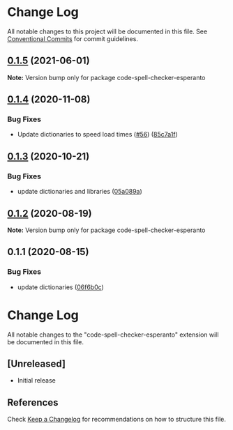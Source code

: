 # Change Log

All notable changes to this project will be documented in this file.
See [Conventional Commits](https://conventionalcommits.org) for commit guidelines.

## [0.1.5](https://github.com/streetsidesoftware/vscode-cspell-dict-extensions/compare/code-spell-checker-esperanto@0.1.4...code-spell-checker-esperanto@0.1.5) (2021-06-01)

**Note:** Version bump only for package code-spell-checker-esperanto





## [0.1.4](https://github.com/streetsidesoftware/vscode-cspell-dict-extensions/compare/code-spell-checker-esperanto@0.1.3...code-spell-checker-esperanto@0.1.4) (2020-11-08)


### Bug Fixes

* Update dictionaries to speed load times ([#56](https://github.com/streetsidesoftware/vscode-cspell-dict-extensions/issues/56)) ([85c7a1f](https://github.com/streetsidesoftware/vscode-cspell-dict-extensions/commit/85c7a1f3363945594f6d86dbb7dae7f4c95a76e7))





## [0.1.3](https://github.com/streetsidesoftware/vscode-cspell-dict-extensions/compare/code-spell-checker-esperanto@0.1.2...code-spell-checker-esperanto@0.1.3) (2020-10-21)


### Bug Fixes

* update dictionaries and libraries ([05a089a](https://github.com/streetsidesoftware/vscode-cspell-dict-extensions/commit/05a089add3e0e3606ac1604df1539adfb272461f))





## [0.1.2](https://github.com/streetsidesoftware/vscode-cspell-dict-extensions/compare/code-spell-checker-esperanto@0.1.1...code-spell-checker-esperanto@0.1.2) (2020-08-19)

**Note:** Version bump only for package code-spell-checker-esperanto





## 0.1.1 (2020-08-15)


### Bug Fixes

* update dictionaries ([06f6b0c](https://github.com/streetsidesoftware/vscode-cspell-dict-extensions/commit/06f6b0cd9c011d55de841aa75591422a18d8a8f6))





# Change Log
All notable changes to the "code-spell-checker-esperanto" extension will be documented in this file.

## [Unreleased]
- Initial release

## References
Check [Keep a Changelog](http://keepachangelog.com/) for recommendations on how to structure this file.
